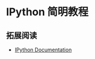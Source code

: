 # IPython 简明教程



## 拓展阅读
- [IPython Documentation](https://ipython.readthedocs.io/en/stable/index.html)